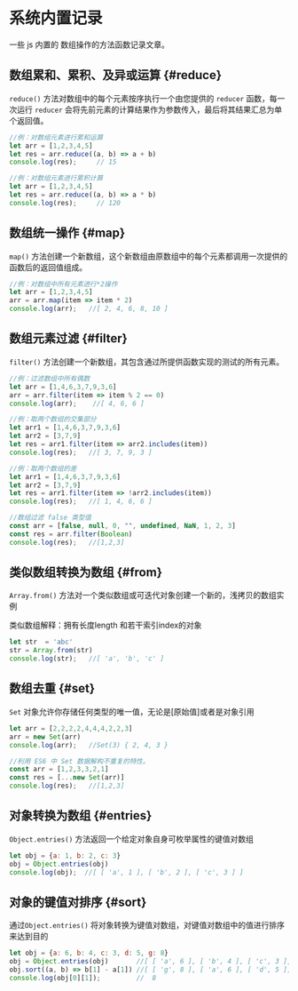 # 系统内置记录

一些 js 内置的 数组操作的方法函数记录文章。


## 数组累和、累积、及异或运算 {#reduce}

`reduce()`  方法对数组中的每个元素按序执行一个由您提供的 `reducer` 函数，每一次运行 `reducer` 会将先前元素的计算结果作为参数传入，最后将其结果汇总为单个返回值。

```javascript
//例：对数组元素进行累和运算
let arr = [1,2,3,4,5]
let res = arr.reduce((a, b) => a + b)
console.log(res);     // 15

//例：对数组元素进行累积计算
let arr = [1,2,3,4,5]
let res = arr.reduce((a, b) => a * b)
console.log(res);     // 120
```

## 数组统一操作 {#map}

`map()`  方法创建一个新数组，这个新数组由原数组中的每个元素都调用一次提供的函数后的返回值组成。


```javascript
//例：对数组中所有元素进行*2操作
let arr = [1,2,3,4,5]
arr = arr.map(item => item * 2)
console.log(arr);   //[ 2, 4, 6, 8, 10 ]
```

## 数组元素过滤 {#filter}

`filter()` 方法创建一个新数组，其包含通过所提供函数实现的测试的所有元素。

```javascript
//例：过滤数组中所有偶数
let arr = [1,4,6,3,7,9,3,6]
arr = arr.filter(item => item % 2 == 0)
console.log(arr);    //[ 4, 6, 6 ]

//例：取两个数组的交集部分
let arr1 = [1,4,6,3,7,9,3,6]
let arr2 = [3,7,9]
let res = arr1.filter(item => arr2.includes(item))
console.log(res);   //[ 3, 7, 9, 3 ]

//例：取两个数组的差
let arr1 = [1,4,6,3,7,9,3,6]
let arr2 = [3,7,9]
let res = arr1.filter(item => !arr2.includes(item))
console.log(res);   //[ 1, 4, 6, 6 ]

//数组过滤 false 类型值
const arr = [false, null, 0, "", undefined, NaN, 1, 2, 3]
const res = arr.filter(Boolean)
console.log(res);   //[1,2,3]
```

## 类似数组转换为数组 {#from}

`Array.from()`  方法对一个类似数组或可迭代对象创建一个新的，浅拷贝的数组实例

类似数组解释：拥有长度length 和若干索引index的对象

```javascript
let str  = 'abc'
str = Array.from(str)
console.log(str);   //[ 'a', 'b', 'c' ]
```

## 数组去重 {#set}

`Set` 对象允许你存储任何类型的唯一值，无论是[原始值]或者是对象引用

```javascript
let arr = [2,2,2,2,4,4,4,2,2,3]
arr = new Set(arr)
console.log(arr);   //Set(3) { 2, 4, 3 }

//利用 ES6 中 Set 数据解构不重复的特性。
const arr = [1,2,3,3,2,1]
const res = [...new Set(arr)]
console.log(res);   //[1,2,3]
```

## 对象转换为数组 {#entries}

`Object.entries()` 方法返回一个给定对象自身可枚举属性的键值对数组

```javascript
let obj = {a: 1, b: 2, c: 3}
obj = Object.entries(obj)
console.log(obj);  //[ [ 'a', 1 ], [ 'b', 2 ], [ 'c', 3 ] ]
```

## 对象的键值对排序 {#sort}

通过`Object.entries()` 将对象转换为键值对数组，对键值对数组中的值进行排序来达到目的

```javascript
let obj = {a: 6, b: 4, c: 3, d: 5, g: 8}
obj = Object.entries(obj)       //[ [ 'a', 6 ], [ 'b', 4 ], [ 'c', 3 ], [ 'd', 5 ], [ 'g', 8 ] ]
obj.sort((a, b) => b[1] - a[1]) //[ [ 'g', 8 ], [ 'a', 6 ], [ 'd', 5 ], [ 'b', 4 ], [ 'c', 3 ] ]
console.log(obj[0][1]);         //  8
```
